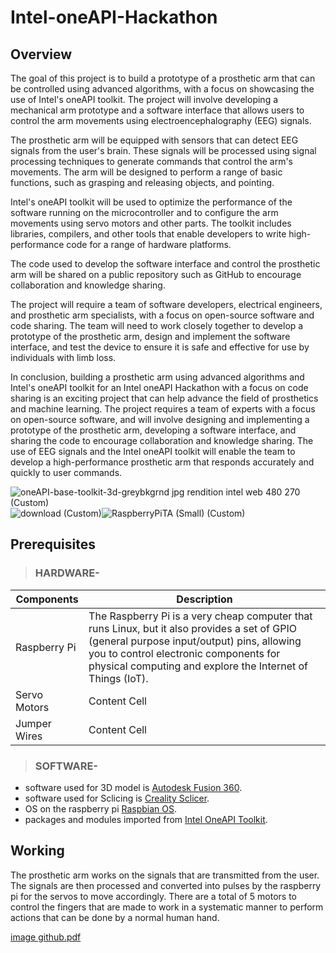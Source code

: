# Intel-oneAPI-Hackathon #


## Overview ##

The goal of this project is to build a prototype of a prosthetic arm that can be controlled using advanced algorithms, with a focus on showcasing the use of Intel's oneAPI toolkit. The project will involve developing a mechanical arm prototype and a software interface that allows users to control the arm movements using electroencephalography (EEG) signals.

The prosthetic arm will be equipped with sensors that can detect EEG signals from the user's brain. These signals will be processed using signal processing techniques to generate commands that control the arm's movements. The arm will be designed to perform a range of basic functions, such as grasping and releasing objects, and pointing.

Intel's oneAPI toolkit will be used to optimize the performance of the software running on the microcontroller and to configure the arm movements using servo motors and other parts. The toolkit includes libraries, compilers, and other tools that enable developers to write high-performance code for a range of hardware platforms.

The code used to develop the software interface and control the prosthetic arm will be shared on a public repository such as GitHub to encourage collaboration and knowledge sharing.

The project will require a team of software developers, electrical engineers, and prosthetic arm specialists, with a focus on open-source software and code sharing. The team will need to work closely together to develop a prototype of the prosthetic arm, design and implement the software interface, and test the device to ensure it is safe and effective for use by individuals with limb loss.

In conclusion, building a prosthetic arm using advanced algorithms and Intel's oneAPI toolkit for an Intel oneAPI Hackathon with a focus on code sharing is an exciting project that can help advance the field of prosthetics and machine learning. The project requires a team of experts with a focus on open-source software, and will involve designing and implementing a prototype of the prosthetic arm, developing a software interface, and sharing the code to encourage collaboration and knowledge sharing. The use of EEG signals and the Intel oneAPI toolkit will enable the team to develop a high-performance prosthetic arm that responds accurately and quickly to user commands.


![oneAPI-base-toolkit-3d-greybkgrnd jpg rendition intel web 480 270 (Custom)](https://user-images.githubusercontent.com/91715372/226917197-3cd4f368-29aa-4010-b464-1b2c5ab6ae28.jpg)![download (Custom)](https://user-images.githubusercontent.com/91715372/226917422-baa55962-5873-4730-bcd7-1b26d3f4713f.png)![RaspberryPiTA (Small) (Custom)](https://user-images.githubusercontent.com/91715372/226916739-1e1444c9-3542-4699-a523-528eabb5d939.jpeg)


## Prerequisites ##

> ### HARDWARE- ###

| Components | Description |
| ---------- | ----------- |
| Raspberry Pi | The Raspberry Pi is a very cheap computer that runs Linux, but it also provides a set of GPIO (general purpose input/output) pins, allowing you to control electronic components for physical computing and explore the Internet of Things (IoT). |
| Servo Motors | Content Cell |
| Jumper Wires | Content Cell |

> ### SOFTWARE- ###
- software used for 3D model is [Autodesk Fusion 360](https://www.autodesk.in/).
- software used for Sclicing is [Creality Sclicer](https://www.creality.com/).
- OS on the raspberry pi [Raspbian OS](https://www.raspberrypi.com/).
- packages and modules imported from [Intel OneAPI Toolkit](https://www.intel.com/content/www/us/en/developer/tools/oneapi/).

## Working ##

The prosthetic arm works on the signals that are transmitted from the user. The signals are then processed and converted into pulses by the raspberry pi for the servos to move accordingly. 
There are a total of 5 motors to control the fingers that are made to work in a systematic manner to perform actions that can be done by a normal human hand.

[image github.pdf](https://github.com/Biswayan-Mehra/Intel-oneAPI-Hackathon/files/11041317/image.github.pdf)



